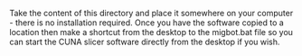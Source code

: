 Take the content of this directory and place it somewhere on your computer - there is no installation required.
Once you have the software copied to a location then make a shortcut from the desktop to the migbot.bat file so
you can start the CUNA slicer software directly from the desktop if you wish.
